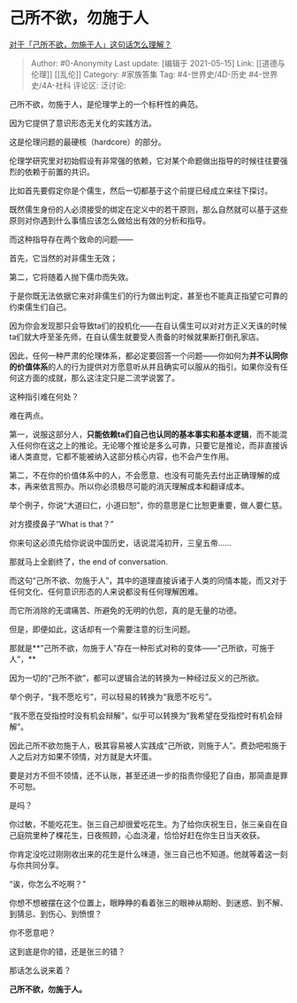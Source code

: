 # 己所不欲，勿施于人
[对于「己所不欲，勿施于人」这句话怎么理解？](https://www.zhihu.com/question/25024061/answer/1868689986)

> Author: #0-Anonymity
> Last update: [编辑于 2021-05-15]
> Link: [[道德与伦理]] [[乱伦]]
> Category: #家族答集
> Tag: #4-世界史/4D-历史 #4-世界史/4A-社科
> 评论区:
> 泛讨论:

己所不欲，勿施于人，是伦理学上的一个标杆性的典范。

因为它提供了意识形态无关化的实践方法。

这是伦理问题的最硬核（hardcore）的部分。

伦理学研究里对初始假设有非常强的依赖，它对某个命题做出指导的时候往往要强烈的依赖于前置的共识。

比如首先要假定你是个儒生，然后一切都基于这个前提已经成立来往下探讨。

既然儒生身份的人必须接受的绑定在定义中的若干原则，那么自然就可以基于这些原则对你遇到什么事情应该怎么做给出有效的分析和指导。

而这种指导存在两个致命的问题——

首先，它当然的对非儒生无效；

第二，它将随着人抛下儒巾而失效。

于是你既无法依据它来对非儒生们的行为做出判定，甚至也不能真正指望它可靠的约束儒生们自己。

因为你会发现那只会导致ta们的投机化——在自认儒生可以对对方正义天诛的时候ta们就大呼至圣先师，在自认儒生就要受人责备的时候就果断打倒孔家店。

因此，任何一种严肃的伦理体系，都必定要回答一个问题——你如何为**并不认同你的价值体系**的人的行为提供对方愿意听从并且确实可以服从的指引。如果你没有任何这方面的成就，那么这注定只是二流学说罢了。

这种指引难在何处？

难在两点。

第一，说服这部分人，**只能依赖ta们自己也认同的基本事实和基本逻辑**，而不能混入任何你在这之上的推论。无论哪个推论是多么可靠，只要它是推论，而非直接诉诸人类直觉，它都不能被纳入这部分核心内容，也不会产生作用。

第二，不在你的价值体系中的人，不会愿意、也没有可能先去付出正确理解的成本，再来依言照办。所以你必须极尽可能的消灭理解成本和翻译成本。

举个例子，你说“大道曰仁，小道曰恕”，你的意思是仁比恕更重要，做人要仁慈。

对方摸摸鼻子“What is that？”

你来句这必须先给你说说中国历史，话说混沌初开，三皇五帝……

那就马上全剧终了，the end of conversation.

而这句“己所不欲、勿施于人”，其中的道理直接诉诸于人类的同情本能，而又对于任何文化、任何意识形态的人来说都没有任何理解困难。

而它所消除的无谓痛苦、所避免的无明的仇怨，真的是无量的功德。

但是，即便如此，这话却有一个需要注意的衍生问题。

那就是**“己所不欲，勿施于人”存在一种形式对称的变体——“己所欲，可施于人”，**

因为一切的“己所不欲”，都可以逻辑合法的转换为一种经过反义的己所欲。

举个例子，“我不愿吃亏”，可以轻易的转换为“我愿不吃亏”。

“我不愿在受指控时没有机会辩解”，似乎可以转换为“我希望在受指控时有机会辩解”。

因此己所不欲勿施于人，极其容易被人实践成“己所欲，则施于人”。费劲吧啦施于人之后对方如果不领情，对方就是大坏蛋。

要是对方不但不领情，还不认账，甚至还进一步的指责你侵犯了自由，那简直是罪不可恕。

是吗？

你过敏，不能吃花生。张三自己却很爱吃花生。为了给你庆祝生日，张三亲自在自己庭院里种了棵花生，日夜照顾，心血浇灌，恰恰好赶在你生日当天收获。

你肯定没吃过刚刚收出来的花生是什么味道，张三自己也不知道。他就等着这一刻与你共同分享。

“诶，你怎么不吃啊？”

你想不想被摆在这个位置上，眼睁睁的看着张三的眼神从期盼、到迷惑、到不解、到猜忌、到伤心、到愤恨？

你不愿意吧？

这到底是你的错，还是张三的错？

那话怎么说来着？

**己所不欲，勿施于人。**
